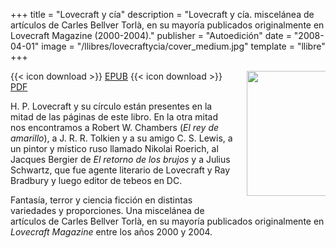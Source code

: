 +++
title = "Lovecraft y cía"
description = "Lovecraft y cía. miscelánea de artículos de Carles Bellver Torlà, en su mayoría publicados originalmente en Lovecraft Magazine (2000-2004)."
publisher = "Autoedición"
date = "2008-04-01"
image = "/llibres/lovecraftycia/cover_medium.jpg"
template = "llibre"
+++

<img src="/llibres/lovecraftycia/cover_small.jpg" style="max-width: 25%; width: 200px; height: auto; float: right; margin: 0 0 20px 20px;" />

{{< icon download >}} <span class="small">[EPUB](/files/lovecraftycia.epub)</span>
{{< icon download >}} <span class="small">[PDF](/files/lovecraftycia.pdf)</span>

H. P. Lovecraft y su círculo están presentes en la mitad de las páginas de este libro. En la otra mitad nos encontramos a Robert W. Chambers (*El rey de amarillo*), a J. R. R. Tolkien y a su amigo C. S. Lewis, a un pintor y místico ruso llamado Nikolai Roerich, al Jacques Bergier de *El retorno de los brujos* y a Julius Schwartz, que fue agente literario de Lovecraft y Ray Bradbury y luego editor de tebeos en DC.

Fantasía, terror y ciencia ficción en distintas variedades y proporciones. Una miscelánea de artículos de Carles Bellver Torlà, en su mayoría publicados originalmente en *Lovecraft Magazine* entre los años 2000 y 2004.
